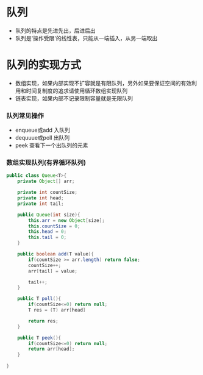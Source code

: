 # 队列
- 队列的特点是先进先出，后进后出
- 队列是'操作受限'的线性表，只能从一端插入，从另一端取出

# 队列的实现方式
- 数组实现，如果内部实现不扩容就是有限队列，另外如果要保证空间的有效利用和时间复制度的追求请使用循环数组实现队列
- 链表实现，如果内部不记录限制容量就是无限队列

### 队列常见操作
- enqueue或add 入队列
- dequuue或poll 出队列
- peek 查看下一个出队列的元素

### 数组实现队列(有界循环队列)
~~~java
public class Queue<T>{
    private Object[] arr;

    private int countSize;
    private int head;
    private int tail;

    public Queue(int size){
        this.arr = new Object[size];
        this.countSize = 0;
        this.head = 0;
        this.tail = 0;
    }

    public boolean add(T value){
        if(countSize >= arr.length) return false;
        countSize++;
        arr[tail] = value;

        tail++;
    }

    public T poll(){
        if(countSize<=0) return null;
        T res = (T) arr[head]

        return res;
    }

    public T peek(){
        if(countSize<=0) return null;
        return arr[head];
    }
    
}
~~~





